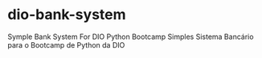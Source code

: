 # dio-bank-system
 Symple Bank System For DIO Python Bootcamp
 Simples Sistema Bancário para o Bootcamp de Python da DIO
